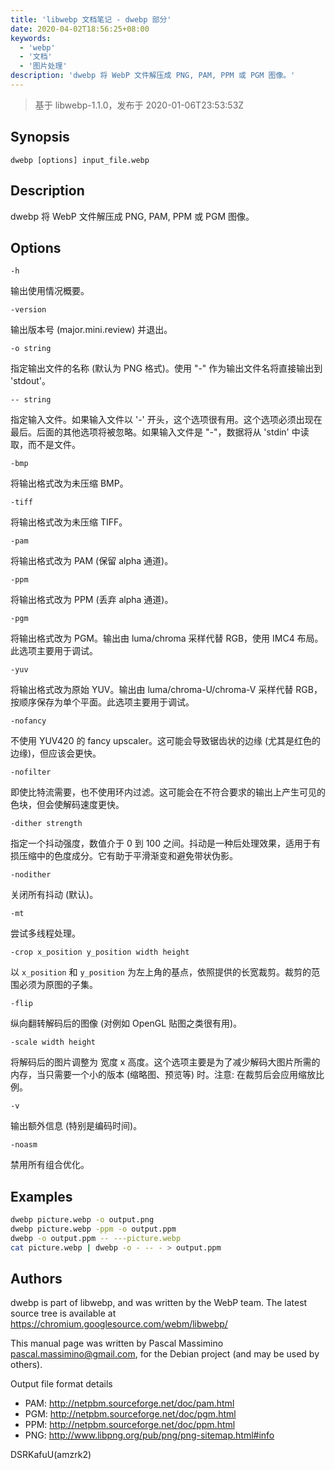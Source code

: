 ```yaml
---
title: 'libwebp 文档笔记 - dwebp 部分'
date: 2020-04-02T18:56:25+08:00
keywords:
  - 'webp'
  - '文档'
  - '图片处理'
description: 'dwebp 将 WebP 文件解压成 PNG, PAM, PPM 或 PGM 图像。'
---
```


> 基于 libwebp-1.1.0，发布于 2020-01-06T23:53:53Z

## Synopsis

`dwebp [options] input_file.webp`

## Description

dwebp 将 WebP 文件解压成 PNG, PAM, PPM 或 PGM 图像。<!--more-->

## Options

`-h`

输出使用情况概要。

`-version`

输出版本号 (major.mini.review) 并退出。

`-o string`

指定输出文件的名称 (默认为 PNG 格式)。使用 "-" 作为输出文件名将直接输出到 'stdout'。

`-- string`

指定输入文件。如果输入文件以 '-' 开头，这个选项很有用。这个选项必须出现在最后。后面的其他选项将被忽略。如果输入文件是 "-"，数据将从 'stdin' 中读取，而不是文件。

`-bmp`

将输出格式改为未压缩 BMP。

`-tiff`

将输出格式改为未压缩 TIFF。

`-pam`

将输出格式改为 PAM (保留 alpha 通道)。

`-ppm`

将输出格式改为 PPM (丢弃 alpha 通道)。

`-pgm`

将输出格式改为 PGM。输出由 luma/chroma 采样代替 RGB，使用 IMC4 布局。此选项主要用于调试。

`-yuv`

将输出格式改为原始 YUV。输出由 luma/chroma-U/chroma-V 采样代替 RGB，按顺序保存为单个平面。此选项主要用于调试。

`-nofancy`

不使用 YUV420 的 fancy upscaler。这可能会导致锯齿状的边缘 (尤其是红色的边缘)，但应该会更快。

`-nofilter`

即使比特流需要，也不使用环内过滤。这可能会在不符合要求的输出上产生可见的色块，但会使解码速度更快。

`-dither strength`

指定一个抖动强度，数值介于 0 到 100 之间。抖动是一种后处理效果，适用于有损压缩中的色度成分。它有助于平滑渐变和避免带状伪影。

`-nodither`

关闭所有抖动 (默认)。

`-mt`

尝试多线程处理。

`-crop x_position y_position width height`

以 `x_position` 和 `y_position` 为左上角的基点，依照提供的长宽裁剪。裁剪的范围必须为原图的子集。

`-flip`

纵向翻转解码后的图像 (对例如 OpenGL 贴图之类很有用)。

`-scale width height`

将解码后的图片调整为 宽度 x 高度。这个选项主要是为了减少解码大图片所需的内存，当只需要一个小的版本 (缩略图、预览等) 时。注意: 在裁剪后会应用缩放比例。

`-v`

输出额外信息 (特别是编码时间)。

`-noasm`

禁用所有组合优化。

## Examples

```bash
dwebp picture.webp -o output.png
dwebp picture.webp -ppm -o output.ppm
dwebp -o output.ppm -- ---picture.webp
cat picture.webp | dwebp -o - -- - > output.ppm
```

## Authors

dwebp is part of libwebp, and was written by the WebP team. The latest source tree is available at <https://chromium.googlesource.com/webm/libwebp/>

This manual page was written by Pascal Massimino pascal.massimino@gmail.com, for the Debian project (and may be used by others).

Output file format details

- PAM: <http://netpbm.sourceforge.net/doc/pam.html>
- PGM: <http://netpbm.sourceforge.net/doc/pgm.html>
- PPM: <http://netpbm.sourceforge.net/doc/ppm.html>
- PNG: <http://www.libpng.org/pub/png/png-sitemap.html#info>

DSRKafuU(amzrk2)

